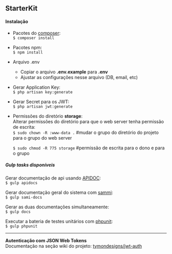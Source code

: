## StarterKit

#### Instalação

* Pacotes do [composer](https://getcomposer.org/):  
    `$ composer install`

* Pacotes npm:  
    `$ npm install`

* Arquivo .env
    - Copiar o arquivo __.env.example__ para __.env__ 
    - Ajustar as configurações nesse arquivo (DB, email, etc)

* Gerar Application Key:  
    `$ php artisan key:generate`
 
* Gerar Secret para os JWT:   
    `$ php artisan jwt:generate`

* Permissões do diretório  __storage__:  
   Alterar permissões do diretório para que o web server tenha
permissão de escrita:  
   `$ sudo chown -R :www-data .` #mudar o grupo do diretório do projeto para o grupo do web server  
    
   `$ sudo chmod -R 775 storage` #permissão de escrita para o dono e para o grupo

##### Gulp tasks disponíveis
Gerar documentação de api usando [APIDOC](http://apidocjs.com/):  
`$ gulp apidocs`

Gerar documentação geral do sistema com [sammi](https://github.com/FriendsOfPHP/Sami):  
`$ gulp sami-docs`

Gerar as duas documentações simultaneamente:  
`$ gulp docs`

Executar a bateria de testes unitários com [phpunit](https://phpunit.de/):  
`$ gulp phpunit`

-----

__Autenticação com JSON Web Tokens__  
Documentação na seção wiki do projeto: [tymondesigns/jwt-auth](https://github.com/tymondesigns/jwt-auth/wiki)
